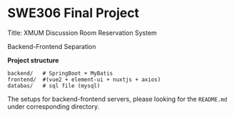 # SWE306 Final Project

Title: XMUM Discussion Room Reservation System

Backend-Frontend Separation

**Project structure**

```
backend/   # SpringBoot + MyBatis
frontend/  #(vue2 + element-ui + nuxtjs + axios)
databas/   # sql file (mysql)
```

The setups for backend-frontend servers, please looking for the `README.md` under corresponding directory.
